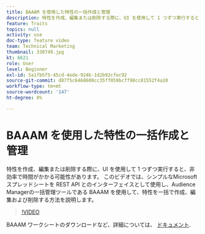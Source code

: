 ```yaml
---
title: BAAAM を使用した特性の一括作成と管理
description: 特性を作成、編集または削除する際に、UI を使用して 1 つずつ実行すると、非効率で時間がかかる可能性があります。 このビデオでは、シンプルなMicrosoftスプレッドシートを REST API とのインターフェイスとして使用し、Audience Managerの一括管理ツールである BAAAM を使用して、特性を一括で作成、編集および削除する方法を説明します。
feature: Traits
topics: null
activity: use
doc-type: feature video
team: Technical Marketing
thumbnail: 330749.jpg
kt: 6621
role: User
level: Beginner
exl-id: 5a1fb5f5-45cd-4ede-924b-1d2b92cfec92
source-git-commit: d87f5c6468600cc35ff059bcff98cc81552f4a10
workflow-type: tm+mt
source-wordcount: '147'
ht-degree: 0%

---
```


# BAAAM を使用した特性の一括作成と管理

特性を作成、編集または削除する際に、UI を使用して 1 つずつ実行すると、非効率で時間がかかる可能性があります。 このビデオでは、シンプルなMicrosoftスプレッドシートを REST API とのインターフェイスとして使用し、Audience Managerの一括管理ツールである BAAAM を使用して、特性を一括で作成、編集および削除する方法を説明します。

>[!VIDEO](https://video.tv.adobe.com/v/330749/?quality=12&learn=on)

BAAAM ワークシートのダウンロードなど、詳細については、 [ドキュメント](https://experienceleague.adobe.com/docs/audience-manager/user-guide/reference/bulk-management-tools/bulk-management-intro.html?lang=en#reference).
